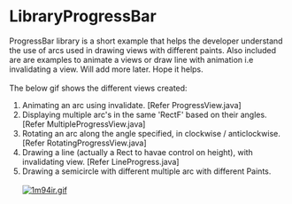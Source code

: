 # LibraryProgressBar
ProgressBar library is a short example that helps the developer understand the use of arcs used in drawing views with different paints. Also included are are examples to animate a views or draw line with animation i.e invalidating a view. Will add more later. Hope it helps.<br><br>
The below gif shows the different views created:<br>
1) Animating an arc using invalidate. [Refer ProgressView.java]<br>
2) Displaying multiple arc's in the same 'RectF' based on their angles. [Refer MultipleProgressView.java]<br>
3) Rotating an arc along the angle specified, in clockwise / anticlockwise. [Refer RotatingProgressView.java]<br>
4) Drawing a line (actually a Rect to havae control on height), with invalidating view. [Refer LineProgress.java]<br>
5) Drawing a semicircle with different multiple arc with different Paints.
<br><br>
[![1m94ir.gif](https://s18.postimg.org/nnc2xbxm1/1m94ir.gif)](https://postimg.org/image/3sq1b7ied/)

